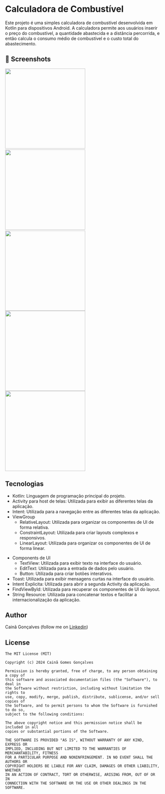# Calculadora de Combustível
Este projeto é uma simples calculadora de combustível desenvolvida em Kotlin para dispositivos Android. A calculadora permite aos usuários inserir o preço do combustível, a quantidade abastecida e a distância percorrida, e então calcula o consumo médio de combustível e o custo total do abastecimento.

## :camera_flash: Screenshots
<!-- You can add more screenshots here if you like -->
<img src="https://github.com/cainagoncalves/calculadora_combustivel/assets/141866078/00f6c161-be8c-44a9-b2e2-bc25fab09e86" width="260">&emsp;<img src="https://github.com/cainagoncalves/calculadora_combustivel/assets/141866078/4fab0fb0-2c16-4b1d-940e-3a25cb851cad" width="260">&emsp;<img src="https://github.com/cainagoncalves/calculadora_combustivel/assets/141866078/fc257747-640c-43c6-b9d8-b72ca2d4d1b4" width="260">
<img src="https://github.com/cainagoncalves/calculadora_combustivel/assets/141866078/fc257747-640c-43c6-b9d8-b72ca2d4d1b4" width="260">
<img src="https://github.com/cainagoncalves/calculadora_combustivel/assets/141866078/4ab33660-b3bb-4629-81f5-2a26a2d2f993" width="260">

## Tecnologias
* Kotlin: Linguagem de programação principal do projeto.
* Activity para host de telas: Utilizada para exibir as diferentes telas da aplicação.
* Intent: Utilizada para a navegação entre as diferentes telas da aplicação.
* ViewGroup
    * RelativeLayout: Utilizada para organizar os componentes de UI de forma relativa.
    * ConstraintLayout: Utilizada para criar layouts complexos e responsivos.
    * LinearLayout: Utilizada para organizar os componentes de UI de forma linear.
- Components de UI
    - TextView: Utilizada para exibir texto na interface do usuário.
    - EditText: Utilizada para a entrada de dados pelo usuário.
    - Button: Utilizada para criar botões interativos.
- Toast: Utilizada para exibir mensagens curtas na interface do usuário.
- Intent Explicita: Utilizada para abrir a segunda Activity da aplicação.
- FindViewById: Utilizada para recuperar os componentes de UI do layout.
- String Resource: Utilizada para concatenar textos e facilitar a internacionalização da aplicação.

## Author
Cainã Gonçalves (follow me on [Linkedin](https://www.linkedin.com/in/cainagoncalves/))

## License
```
The MIT License (MIT)

Copyright (c) 2024 Cainã Gomes Gonçalves

Permission is hereby granted, free of charge, to any person obtaining a copy of
this software and associated documentation files (the "Software"), to deal in
the Software without restriction, including without limitation the rights to
use, copy, modify, merge, publish, distribute, sublicense, and/or sell copies of
the Software, and to permit persons to whom the Software is furnished to do so,
subject to the following conditions:

The above copyright notice and this permission notice shall be included in all
copies or substantial portions of the Software.

THE SOFTWARE IS PROVIDED "AS IS", WITHOUT WARRANTY OF ANY KIND, EXPRESS OR
IMPLIED, INCLUDING BUT NOT LIMITED TO THE WARRANTIES OF MERCHANTABILITY, FITNESS
FOR A PARTICULAR PURPOSE AND NONINFRINGEMENT. IN NO EVENT SHALL THE AUTHORS OR
COPYRIGHT HOLDERS BE LIABLE FOR ANY CLAIM, DAMAGES OR OTHER LIABILITY, WHETHER
IN AN ACTION OF CONTRACT, TORT OR OTHERWISE, ARISING FROM, OUT OF OR IN
CONNECTION WITH THE SOFTWARE OR THE USE OR OTHER DEALINGS IN THE SOFTWARE.
```

